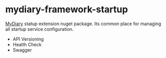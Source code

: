# mydiary-framework-startup

<a href="https://github.com/nibro7778/mydiary">MyDiary</a> statup extension nuget package. Its common place for managing all startup service configuration.

- API Versioning 
- Health Check
- Swagger

